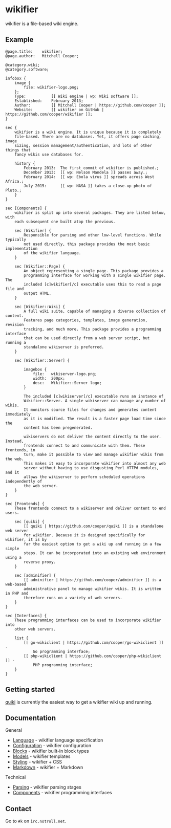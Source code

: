 # wikifier

wikifier is a file-based wiki engine.

## Example

```
@page.title:    wikifier;
@page.author:   Mitchell Cooper;

@category.wiki;
@category.software;

infobox {
    image {
        file: wikifier-logo.png;
    };
    Type:           [[ Wiki engine | wp: Wiki software ]];
    Established:    February 2013;
    Author:         [[ Mitchell Cooper | https://github.com/cooper ]];
    Website:        [[ wikifier on GitHub | https://github.com/cooper/wikifier ]];
}

sec {
    wikifier is a wiki engine. It is unique because it is completely
    file-based. There are no databases. Yet, it offers page caching, image
    sizing, session management/authentication, and lots of other things that
    fancy wikis use databases for.

    history {
        February 2013:  The first commit of wikifier is published.;
        December 2013:  [[ wp: Nelson Mandela ]] passes away.;
        February 2014:  [[ wp: Ebola virus ]] spreads across West Africa.;
        July 2015:      [[ wp: NASA ]] takes a close-up photo of Pluto.;
    }
}

sec [Components] {
    wikifier is split up into several packages. They are listed below, with
    each subsequent one built atop the previous.

    sec [Wikifier] {
        Responsible for parsing and other low-level functions. While typically
        not used directly, this package provides the most basic implementation
        of the wikifier language.
    }

    sec [Wikifier::Page] {
        An object representing a single page. This package provides a
        programming interface for working with a single wikifier page. The
        included [c]wikifier[/c] executable uses this to read a page file and
        output HTML.
    }

    sec [Wikifier::Wiki] {
        A full wiki suite, capable of managing a diverse collection of content.
        Features page categories, templates, image generation, revision
        tracking, and much more. This package provides a programming interface
        that can be used directly from a web server script, but running a
        standalone wikiserver is preferred.
    }

    sec [Wikifier::Server] {

        imagebox {
            file:   wikiserver-logo.png;
            width:  200px;
            desc:   Wikifier::Server logo;
        }

        The included [c]wikiserver[/c] executable runs an instance of
        Wikifier::Server. A single wikiserver can manage any number of wikis.
        It monitors source files for changes and generates content immediately
        as it is modified. The result is a faster page load time since the
        content has been pregenerated.

        wikiservers do not deliver the content directly to the user. Instead,
        frontends connect to and communicate with them. These frontends, in
        turn, make it possible to view and manage wikifier wikis from the web.
        This makes it easy to incorporate wikifier into almost any web
        server without having to use disgusting Perl HTTPd modules, and it
        allows the wikiserver to perform scheduled operations independently of
        the web server.
    }
}

sec [Frontends] {
    These frontends connect to a wikiserver and deliver content to end users.
    
    sec [quiki] {
        [[ quiki | https://github.com/cooper/quiki ]] is a standalone web server
        for wikifier. Because it is designed specifically for wikifier, it is by
        far the easiest option to get a wiki up and running in a few simple
        steps. It can be incorporated into an existing web environment using a
        reverse proxy.
    }
    
    sec [adminifier] {
        [[ adminifier | https://github.com/cooper/adminifier ]] is a web-based
        administrative panel to manage wikifier wikis. It is written in PHP and
        therefore runs on a variety of web servers.
    }
}

sec [Interfaces] {
    These programming interfaces can be used to incorporate wikifier into
    other web servers.
    
    list {
        [[ go-wikiclient | https://github.com/cooper/go-wikiclient ]] -
            Go programming interface;
        [[ php-wikiclient | https://github.com/cooper/php-wikiclient ]] -
            PHP programming interface;
    }
}
```

## Getting started

[quiki](https://github.com/cooper/quiki) is currently the easiest way to get a
wikifier wiki up and running.

## Documentation

General
* [Language](doc/language.md)           - wikifier language specification
* [Configuration](doc/configuration.md) - wikifier configuration
* [Blocks](doc/blocks.md)               - wikifier built-in block types
* [Models](doc/models.md)               - wikifier templates
* [Styling](doc/styling.md)             - wikifier + CSS
* [Markdown](doc/markdown.md)           - wikifier + Markdown

Technical
* [Parsing](doc/parsing.md)             - wikifier parsing stages
* [Components](doc/components.md)       - wikifier programming interfaces

## Contact

Go to `#k` on `irc.notroll.net`.
